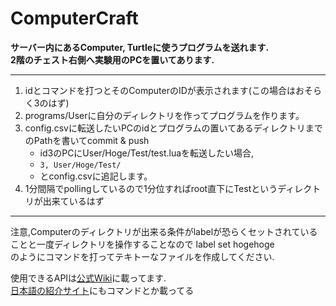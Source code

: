 # ComputerCraft
**サーバー内にあるComputer, Turtleに使うプログラムを送れます.**  
**2階のチェスト右側へ実験用のPCを置いてあります.**  
- - -
1. idとコマンドを打つとそのComputerのIDが表示されます(この場合はおそらく3のはず)  
2. programs/Userに自分のディレクトリを作ってプログラムを作ります。  
3. config.csvに転送したいPCのidとプログラムの置いてあるディレクトリまでのPathを書いてcommit & push  
    * id3のPCにUser/Hoge/Test/test.luaを転送したい場合,  
    * `3, User/Hoge/Test/ `   
    * とconfig.csvに追記します。  
4. 1分間隔でpollingしているので1分位すればroot直下にTestというディレクトリが出来ているはず  
  
- - -  
注意,Computerのディレクトリが出来る条件がlabelが恐らくセットされていることと一度ディレクトリを操作することなので
label set hogehoge  
のようにコマンドを打ってテキトーなファイルを作成してください.

使用できるAPIは[公式Wiki](https://tweaked.cc/)に載ってます.  
[日本語の紹介サイト](https://w.atwiki.jp/minecraft/pages/483.html)にもコマンドとか載ってる

